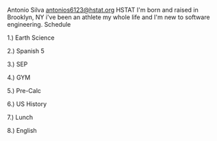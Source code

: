 Antonio Silva
antonios6123@hstat.org
HSTAT
I'm born and raised in Brooklyn, NY i've been an athlete my whole life and I'm new to software engineering.
Schedule

1.) Earth Science

2.) Spanish 5

3.) SEP 

4.) GYM

5.) Pre-Calc

6.) US History

7.) Lunch 

8.) English
